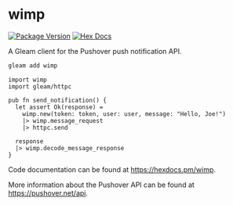 # wimp

[![Package Version](https://img.shields.io/hexpm/v/wimp)](https://hex.pm/packages/wimp)
[![Hex Docs](https://img.shields.io/badge/hex-docs-ffaff3)](https://hexdocs.pm/wimp/)

A Gleam client for the Pushover push notification API.

```sh
gleam add wimp
```
```gleam
import wimp
import gleam/httpc

pub fn send_notification() {
  let assert Ok(response) =
    wimp.new(token: token, user: user, message: "Hello, Joe!")
    |> wimp.message_request
    |> httpc.send

  response
  |> wimp.decode_message_response
}
```

Code documentation can be found at <https://hexdocs.pm/wimp>.

More information about the Pushover API can be found at <https://pushover.net/api>.
